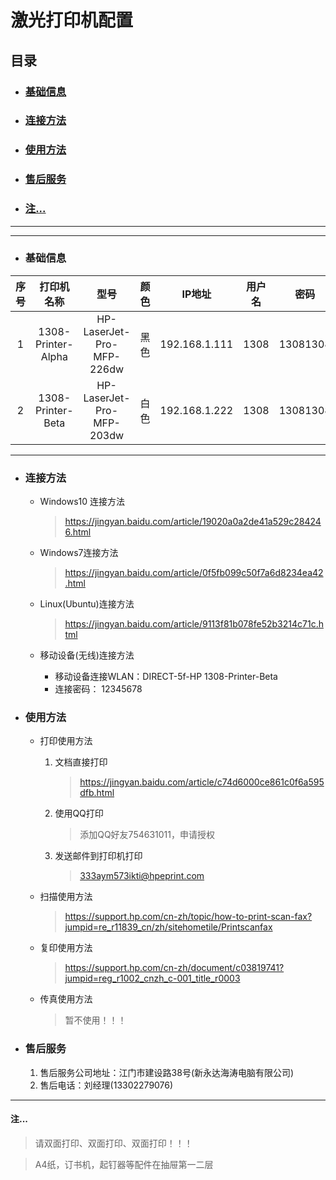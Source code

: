 # 激光打印机配置
## 目录
   
*   ### <a href="#1">基础信息</a>
*   ### <a href="#2">连接方法</a>
*   ### <a href="#3">使用方法</a>
*   ### <a href="#4">售后服务</a>
*   ###  <a href="#5">  注...</a>

<hr>

<hr>

* ### <a id="1">基础信息</a>
|  序号  |  打印机名称  |  型号  |  颜色   |  IP地址   |  用户名   |  密码   |
|  :----:  |  :----:  |  :----:  |  :----:  |  :----:  |  :----:  |  :----:  |
|  1  | 1308-Printer-Alpha   |  HP-LaserJet-Pro-MFP-226dw  |  黑色   |  192.168.1.111   |  1308   |  13081308   |
|  2  | 1308-Printer-Beta   |  HP-LaserJet-Pro-MFP-203dw  |  白色   |  192.168.1.222   |  1308   |  13081308   |
<hr>

* ### <a id="2">连接方法</a>
   
   * Windows10 连接方法
      
      ><a href="https://jingyan.baidu.com/article/19020a0a2de41a529c284246.html" target="_blank">https://jingyan.baidu.com/article/19020a0a2de41a529c284246.html</a>
   * Windows7连接方法
      
      ><a href="https://jingyan.baidu.com/article/0f5fb099c50f7a6d8234ea42.html" target="_blank">https://jingyan.baidu.com/article/0f5fb099c50f7a6d8234ea42.html</a>
   * Linux(Ubuntu)连接方法
      
      ><a href="https://jingyan.baidu.com/article/9113f81b078fe52b3214c71c.html" target="_blank">https://jingyan.baidu.com/article/9113f81b078fe52b3214c71c.html</a>
   * 移动设备(无线)连接方法
      
      * 移动设备连接WLAN：DIRECT-5f-HP 1308-Printer-Beta
      * 连接密码： 12345678
* ### <a id="3">使用方法</a>
   
   * 打印使用方法
      
      1. 文档直接打印
         
         ><a href="https://jingyan.baidu.com/article/c74d6000ce861c0f6a595dfb.html" target="_blank">https://jingyan.baidu.com/article/c74d6000ce861c0f6a595dfb.html</a>
      2. 使用QQ打印
         
         >添加QQ好友754631011，申请授权
      3. 发送邮件到打印机打印
         
         >333aym573ikti@hpeprint.com
   * 扫描使用方法
      
      ><a href="https://support.hp.com/cn-zh/topic/how-to-print-scan-fax?jumpid=re_r11839_cn/zh/sitehometile/Printscanfax" target="_blank">https://support.hp.com/cn-zh/topic/how-to-print-scan-fax?jumpid=re_r11839_cn/zh/sitehometile/Printscanfax</a>
   * 复印使用方法
      
      ><a href="https://support.hp.com/cn-zh/document/c03819741?jumpid=reg_r1002_cnzh_c-001_title_r0003" target="_blank">https://support.hp.com/cn-zh/document/c03819741?jumpid=reg_r1002_cnzh_c-001_title_r0003</a>
   * 传真使用方法
      
      >暂不使用！！！

* ### <a id="4">售后服务</a>
   
   1. 售后服务公司地址：江门市建设路38号(新永达海涛电脑有限公司)
   2. 售后电话：刘经理(13302279076)
<hr>

#### <a id="5">  注...</a>
   >请双面打印、双面打印、双面打印！！！
   
   >A4纸，订书机，起钉器等配件在抽屉第一二层